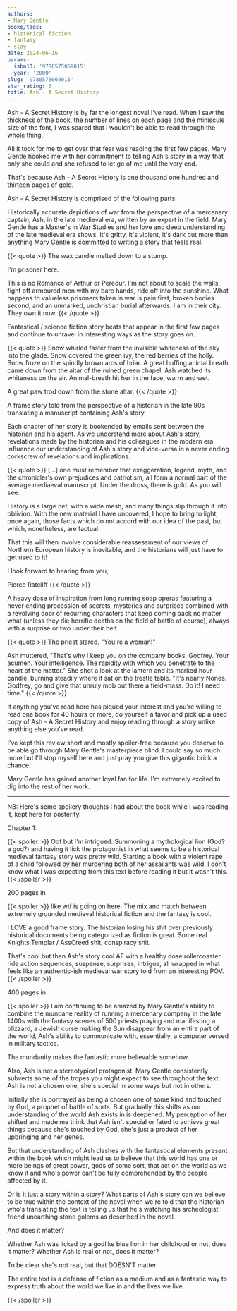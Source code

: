 ```yaml
---
authors:
- Mary Gentle
books/tags:
- historical fiction
- fantasy
- slay
date: 2024-06-16
params:
  isbn13: '9780575069015'
  year: '2000'
slug: '9780575069015'
star_rating: 5
title: Ash - A Secret History
---
```


Ash - A Secret History is by far the longest novel I've read. When I saw the thickness of the book, the number of lines on each page and the miniscule size of the font, I was scared that I wouldn't be able to read through the whole thing.

All it took for me to get over that fear was reading the first few pages. Mary Gentle hooked me with her commitment to telling Ash's story in a way that only she could and she refused to let go of me until the very end.

<!--more-->

That's because Ash - A Secret History is one thousand one hundred and thirteen pages of gold.

Ash - A Secret History is comprised of the following parts:

Historically accurate depictions of war from the perspective of a mercenary captain, Ash, in the late medieval era, written by an expert in the field. Mary Gentle has a Master's in War Studies and her love and deep understanding of the late medieval era shows. It's gritty, it's violent, it's dark but more than anything Mary Gentle is committed to writing a story that feels real.

{{< quote >}} The wax candle melted down to a stump.

I'm prisoner here.

This is no Romance of Arthur or Peredur. I'm not about to scale the walls, fight off armoured men with my bare hands, ride off into the sunshine. What happens to valueless prisoners taken in war is pain first, broken bodies second, and an unmarked, unchristian burial afterwards. I am in their city. They own it now. {{< /quote >}}

Fantastical / science fiction story beats that appear in the first few pages and continue to unravel in interesting ways as the story goes on.

{{< quote >}} Snow whirled faster from the invisible whiteness of the sky into the glade. Snow covered the green ivy, the red berries of the holly. Snow froze on the spindly brown arcs of briar. A great huffing animal breath came down from the altar of the ruined green chapel. Ash watched its whiteness on the air. Animal-breath hit her in the face, warm and wet.

A great paw trod down from the stone altar. {{< /quote >}}

A frame story told from the perspective of a historian in the late 90s translating a manuscript containing Ash's story.

Each chapter of her story is bookended by emails sent between the historian and his agent. As we understand more about Ash's story, revelations made by the historian and his colleagues in the modern era influence our understanding of Ash's story and vice-versa in a never ending corkscrew of revelations and implications.

{{< quote >}} [...] one must remember that exaggeration, legend, myth, and the chronicler's own prejudices and patriotism, all form a normal part of the average mediaeval manuscript. Under the dross, there is gold. As you will see.

History is a large net, with a wide mesh, and many things slip through it into oblivion. With the new material I have uncovered, I hope to bring to light, once again, those facts which do not accord with our idea of the past, but which, nonetheless, are factual.

That this will then involve considerable reassessment of our views of Northern European history is inevitable, and the historians will just have to get used to it!

I look forward to hearing from you,

Pierce Ratcliff {{< /quote >}}

A heavy dose of inspiration from long running soap operas featuring a never ending procession of secrets, mysteries and surprises combined with a revolving door of recurring characters that keep coming back no matter what (unless they die horrific deaths on the field of battle of course), always with a surprise or two under their belt.

{{< quote >}} The priest stared. "You're a woman!"

Ash muttered, "That's why I keep you on the company books, Godfrey. Your acumen. Your intelligence. The rapidity with which you penetrate to the heart of the matter." She shot a look at the lantern and its marked hour-candle, burning steadily where it sat on the trestle table. "It's nearly Nones. Godfrey, go and give that unruly mob out there a field-mass. Do it! I need time." {{< /quote >}}

If anything you've read here has piqued your interest and you're willing to read one book for 40 hours or more, do yourself a favor and pick up a used copy of Ash - A Secret History and enjoy reading through a story unlike anything else you've read.

I've kept this review short and mostly spoiler-free because you deserve to be able go through Mary Gentle's masterpiece blind. I could say so much more but I'll stop myself here and just pray you give this gigantic brick a chance.

Mary Gentle has gained another loyal fan for life. I'm extremely excited to dig into the rest of her work.

---

NB: Here's some spoilery thoughts I had about the book while I was reading it, kept here for posterity.

Chapter 1:

{{< spoiler >}} Oof but I'm intrigued. Summoning a mythological lion (God? a god?) and having it lick the protagonist in what seems to be a historical medieval fantasy story was pretty wild. Starting a book with a violent rape of a child followed by her murdering both of her assailants was wild. I don't know what I was expecting from this text before reading it but it wasn't this. {{< /spoiler >}}

200 pages in

{{< spoiler >}} like wtf is going on here. The mix and match between extremely grounded medieval historical fiction and the fantasy is cool.

I LOVE a good frame story. The historian losing his shit over previously historical documents being categorized as fiction is great. Some real Knights Templar / AssCreed shit, conspiracy shit.

That's cool but then Ash's story cool AF with a healthy dose rollercoaster ride action sequences, suspense, surprises, intrigue, all wrapped in what feels like an authentic-ish medieval war story told from an interesting POV. {{< /spoiler >}}

400 pages in

{{< spoiler >}} I am continuing to be amazed by Mary Gentle's ability to combine the mundane reality of running a mercenary company in the late 1400s with the fantasy scenes of 500 priests praying and manifesting a blizzard, a Jewish curse making the Sun disappear from an entire part of the world, Ash's ability to communicate with, essentially, a computer versed in military tactics.

The mundanity makes the fantastic more believable somehow.

Also, Ash is not a stereotypical protagonist. Mary Gentle consistently subverts some of the tropes you might expect to see throughout the text. Ash is not a chosen one, she's special in some ways but not in others.

Initially she is portrayed as being a chosen one of some kind and touched by God, a prophet of battle of sorts. But gradually this shifts as our understanding of the world Ash exists in is deepened. My perception of her shifted and made me think that Ash isn't special or fated to achieve great things because she's touched by God, she's just a product of her upbringing and her genes.

But that understanding of Ash clashes with the fantastical elements present within the book which might lead us to believe that this world has one or more beings of great power, gods of some sort, that act on the world as we know it and who's power can't be fully comprehended by the people affected by it.

Or is it just a story within a story? What parts of Ash's story can we believe to be true within the context of the novel when we're told that the historian who's translating the text is telling us that he's watching his archeologist friend unearthing stone golems as described in the novel.

And does it matter?

Whether Ash was licked by a godlike blue lion in her childhood or not, does it matter? Whether Ash is real or not, does it matter?

To be clear she's not real, but that DOESN'T matter.

The entire text is a defense of fiction as a medium and as a fantastic way to express truth about the world we live in and the lives we live.

{{< /spoiler >}}